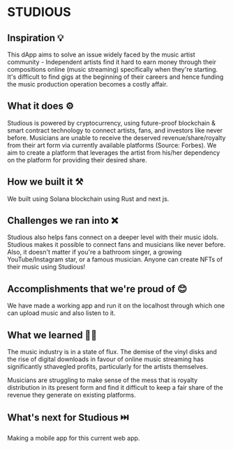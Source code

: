 # STUDIOUS

## Inspiration 💡
This dApp aims to solve an issue widely faced by the music artist community - Independent artists find it hard to earn money through their compositions online (music streaming) specifically when they're starting. It's difficult to find gigs at the beginning of their careers and hence funding the music production operation becomes a costly affair.
## What it does ⚙️
Studious is powered by cryptocurrency, using future-proof blockchain &
smart contract technology to connect artists, fans, and investors like never
before. Musicians are unable to receive the deserved
revenue/share/royalty from their art form via currently available platforms
(Source: Forbes). We aim to create a platform that leverages the artist from
his/her dependency on the platform for providing their desired share.
## How we built it ⚒️
We built using Solana blockchain using Rust and next js.
## Challenges we ran into ❌
Studious also helps fans connect on a
deeper level with their music idols.
Studious makes it possible to connect fans
and musicians like never before. Also, it
doesn't matter if you're a bathroom singer,
a growing YouTube/Instagram star, or a
famous musician. Anyone can create NFTs
of their music using Studious!
## Accomplishments that we're proud of 😊
We have made a working app and run it on the localhost through which one can upload music and also listen to it.
## What we learned 👨‍🔬
The music industry is in a state of flux. The demise of the vinyl disks and the rise of digital downloads in favour of online music streaming has significantly sthavegled profits, particularly for the artists themselves.

Musicians are struggling to make sense of the mess that is royalty distribution in its present form and find it difficult to keep a fair share of the revenue they generate on existing platforms.
## What's next for Studious ⏭️
Making a mobile app for this current web app.
